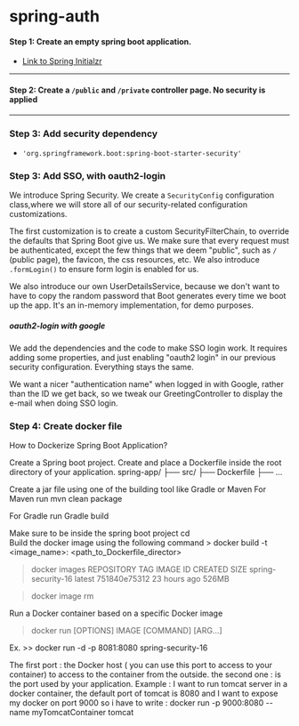 # spring-auth
#### Step 1: Create an empty spring boot application.
  - [Link to Spring Initialzr](https://start.spring.io/)
---
    
#### Step 2: Create a `/public` and `/private` controller page. No security is applied
---
### Step 3: Add security dependency 
- `'org.springframework.boot:spring-boot-starter-security'`

### Step 3: Add SSO, with oauth2-login

We introduce Spring Security. We create a `SecurityConfig` configuration class,where we will store all of our security-related configuration customizations.

The first customization is to create a custom SecurityFilterChain, to override the defaults that
Spring Boot give us. We make sure that every request must be authenticated, except the few things that we deem "public", such as `/` (public page), the favicon, the css resources, etc. We also introduce `.formLogin()` to ensure form login is enabled for us.

We also introduce our own UserDetailsService, because we don't want to have to copy the random
password that Boot generates every time we boot up the app. It's an in-memory implementation, for demo purposes.

#####   oauth2-login with google 

We add the dependencies and the code to make SSO login work. It requires adding some properties, and just enabling "oauth2 login" in our previous security configuration. Everything stays the same.

We want a nicer "authentication name" when logged in with Google, rather than the ID we get back, so we tweak our GreetingController to display the e-mail when doing SSO login.



### Step 4: Create docker file 

How to Dockerize Spring Boot Application?

Create a Spring boot project.
Create and place a Dockerfile inside the root directory of your application.
spring-app/
├── src/
├── Dockerfile
├── ...


Create a jar file using one of the building tool like Gradle or Maven
For Maven run 
                        mvn clean package


For  Gradle run 
                         Gradle build


Make sure to be inside the spring boot project  cd <whatever spring name>  
Build the docker image using the following command
      > docker build -t <image_name>:<tag> <path_to_Dockerfile_director>

   > docker images 
REPOSITORY             TAG                   IMAGE ID        CREATED         SIZE 
spring-security-16    latest                751840e75312    23 hours ago    526MB


   >  docker image rm <ImageId >    
         
Run a Docker container based on a specific Docker image 

 > docker run [OPTIONS] IMAGE [COMMAND] [ARG...]

Ex.        >> docker run -d -p 8081:8080  spring-security-16

The first port : the Docker host ( you can use this port to access to your container) to   access to the container from the outside.
the second one : is the port used by your application.
Example : I want to run tomcat server in a docker container, the default port of tomcat is 8080 and I want to expose my docker on port 9000 so i have to write :
docker run -p 9000:8080 --name myTomcatContainer tomcat







